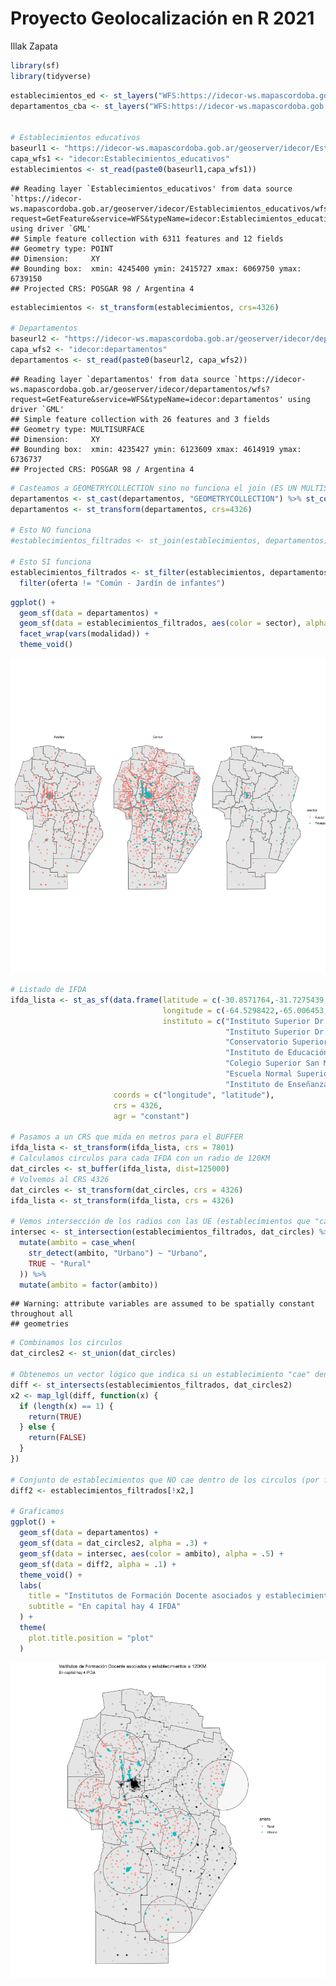 Proyecto Geolocalización en R 2021
================
Illak Zapata

``` r
library(sf)
library(tidyverse)
```

``` r
establecimientos_ed <- st_layers("WFS:https://idecor-ws.mapascordoba.gob.ar/geoserver/idecor/Establecimientos_educativos/wfs?getcapabilities")
departamentos_cba <- st_layers("WFS:https://idecor-ws.mapascordoba.gob.ar/geoserver/idecor/departamentos/wfs?getcapabilities")


# Establecimientos educativos
baseurl1 <- "https://idecor-ws.mapascordoba.gob.ar/geoserver/idecor/Establecimientos_educativos/wfs?request=GetFeature&service=WFS&typeName="
capa_wfs1 <- "idecor:Establecimientos_educativos"
establecimientos <- st_read(paste0(baseurl1,capa_wfs1))
```

    ## Reading layer `Establecimientos_educativos' from data source `https://idecor-ws.mapascordoba.gob.ar/geoserver/idecor/Establecimientos_educativos/wfs?request=GetFeature&service=WFS&typeName=idecor:Establecimientos_educativos' using driver `GML'
    ## Simple feature collection with 6311 features and 12 fields
    ## Geometry type: POINT
    ## Dimension:     XY
    ## Bounding box:  xmin: 4245400 ymin: 2415727 xmax: 6069750 ymax: 6739150
    ## Projected CRS: POSGAR 98 / Argentina 4

``` r
establecimientos <- st_transform(establecimientos, crs=4326)

# Departamentos
baseurl2 <- "https://idecor-ws.mapascordoba.gob.ar/geoserver/idecor/departamentos/wfs?request=GetFeature&service=WFS&typeName="
capa_wfs2 <- "idecor:departamentos"
departamentos <- st_read(paste0(baseurl2, capa_wfs2))
```

    ## Reading layer `departamentos' from data source `https://idecor-ws.mapascordoba.gob.ar/geoserver/idecor/departamentos/wfs?request=GetFeature&service=WFS&typeName=idecor:departamentos' using driver `GML'
    ## Simple feature collection with 26 features and 3 fields
    ## Geometry type: MULTISURFACE
    ## Dimension:     XY
    ## Bounding box:  xmin: 4235427 ymin: 6123609 xmax: 4614919 ymax: 6736737
    ## Projected CRS: POSGAR 98 / Argentina 4

``` r
# Casteamos a GEOMETRYCOLLECTION sino no funciona el join (ES UN MULTISURFACE)
departamentos <- st_cast(departamentos, "GEOMETRYCOLLECTION") %>% st_collection_extract("POLYGON")
departamentos <- st_transform(departamentos, crs=4326)

# Esto NO funciona
#establecimientos_filtrados <- st_join(establecimientos, departamentos)

# Esto SI funciona
establecimientos_filtrados <- st_filter(establecimientos, departamentos, .predicate = st_intersects) %>% 
  filter(oferta != "Común - Jardín de infantes")
```

``` r
ggplot() +
  geom_sf(data = departamentos) +
  geom_sf(data = establecimientos_filtrados, aes(color = sector), alpha = .5) +
  facet_wrap(vars(modalidad)) +
  theme_void()
```

![](Proyecto_files/figure-gfm/plot1-1.png)<!-- -->

``` r
# Listado de IFDA
ifda_lista <- st_as_sf(data.frame(latitude = c(-30.8571764,-31.7275439,-32.174242,-32.397557,-31.4305685,-33.1268737,-34.1328932), 
                                  longitude = c(-64.5298422,-65.006453,-64.1156697,-63.2500767,-62.0835059,-64.3528865,-63.3937023),
                                  instituto = c("Instituto Superior Dr. Bernardo Houssay\n – Capilla del Monte.",
                                                "Instituto Superior Dr. Carlos María Carena\n – Mina Clavero.",
                                                "Conservatorio Superior de Música “Juan José Castro”\n – Río Tercero",
                                                "Instituto de Educación Superior del\n Centro de La República Dr. Ángel Diego Márquez INESCER\n – Villa María.",
                                                "Colegio Superior San Martín\n – San Francisco.",
                                                "Escuela Normal Superior Justo José de Urquiza\n – Río Cuarto.",
                                                "Instituto de Enseñanza Superior Eduardo Lefebvre\n – Laboulaye.")), 
                       coords = c("longitude", "latitude"),
                       crs = 4326,
                       agr = "constant")

# Pasamos a un CRS que mida en metros para el BUFFER
ifda_lista <- st_transform(ifda_lista, crs = 7801)
# Calculamos circulos para cada IFDA con un radio de 120KM
dat_circles <- st_buffer(ifda_lista, dist=125000)
# Volvemos al CRS 4326
dat_circles <- st_transform(dat_circles, crs = 4326)
ifda_lista <- st_transform(ifda_lista, crs = 4326)

# Vemos intersección de los radios con las UE (establecimientos que "caen" dentro de los circulos)
intersec <- st_intersection(establecimientos_filtrados, dat_circles) %>% 
  mutate(ambito = case_when(
    str_detect(ambito, "Urbano") ~ "Urbano",
    TRUE ~ "Rural"
  )) %>% 
  mutate(ambito = factor(ambito))
```

    ## Warning: attribute variables are assumed to be spatially constant throughout all
    ## geometries

``` r
# Combinamos los circulos
dat_circles2 <- st_union(dat_circles)

# Obtenemos un vector lógico que indica si un establecimiento "cae" dentro de un circulo o no
diff <- st_intersects(establecimientos_filtrados, dat_circles2)
x2 <- map_lgl(diff, function(x) {
  if (length(x) == 1) {
    return(TRUE)
  } else {
    return(FALSE)
  }
})

# Conjunto de establecimientos que NO cae dentro de los circulos (por fuera)
diff2 <- establecimientos_filtrados[!x2,]

# Graficamos
ggplot() +
  geom_sf(data = departamentos) +
  geom_sf(data = dat_circles2, alpha = .3) +
  geom_sf(data = intersec, aes(color = ambito), alpha = .5) +
  geom_sf(data = diff2, alpha = .1) +
  theme_void() +
  labs(
    title = "Institutos de Formación Docente asociados y establecimientos a 120KM",
    subtitle = "En capital hay 4 IFDA"
  ) +
  theme(
    plot.title.position = "plot"
  )
```

![](Proyecto_files/figure-gfm/plot%20IFDA%20y%20UE-1.png)<!-- -->
